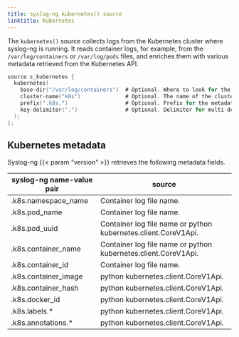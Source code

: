 ```yaml
---
title: syslog-ng kubernetes() source
linktitle: Kubernetes
---
```


The `kubernetes()` source collects logs from the Kubernetes cluster where syslog-ng is running. It reads container logs, for example, from the `/var/log/containers` or `/var/log/pods` files, and enriches them with various metadata retrieved from the Kubernetes API.

```c
source s_kubernetes {
  kubernetes(
    base-dir("/var/log/containers")  # Optional. Where to look for the containers' log files. Default: "/var/log/containers"
    cluster-name("k8s")              # Optional. The name of the cluster, used in formatting the HOST field. Default: "k8s"
    prefix(".k8s.")                  # Optional. Prefix for the metadata name-value pairs' names. Default: ".k8s."
    key-delimiter(".")               # Optional. Delimiter for multi-depth name-value pairs' names. Default: "."
  );
};
```

<!-- FIXME create a reference section for the options -->

## Kubernetes metadata

Syslog-ng {{< param "version" >}} retrieves the following metadata fields.

| syslog-ng name-value pair | source |
|---------------------------|--------|
| .k8s.namespace_name | Container log file name.|
| .k8s.pod_name | Container log file name.|
| .k8s.pod_uuid | Container log file name or python kubernetes.client.CoreV1Api.|
| .k8s.container_name | Container log file name or python kubernetes.client.CoreV1Api.|
| .k8s.container_id | Container log file name.|
| .k8s.container_image | python kubernetes.client.CoreV1Api.|
| .k8s.container_hash | python kubernetes.client.CoreV1Api.|
| .k8s.docker_id | python kubernetes.client.CoreV1Api.|
| .k8s.labels.* | python kubernetes.client.CoreV1Api.|
| .k8s.annotations.* | python kubernetes.client.CoreV1Api.|
